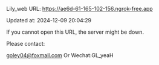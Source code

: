 Lily_web URL: https://ae6d-61-165-102-156.ngrok-free.app

Updated at: 2024-12-09 20:04:29

If you cannot open this URL, the server might be down.

Please contact: 

goley04@foxmail.com Or Wechat:GL_yeaH